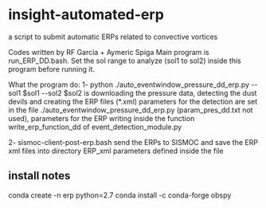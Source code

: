 # insight-automated-erp
a script to submit automatic ERPs related to convective vortices


Codes written by RF Garcia + Aymeric Spiga
Main program is run_ERP_DD.bash.
Set the sol range to analyze (sol1 to sol2) inside this program before running it.

What the program do:
1-
python ./auto_eventwindow_pressure_dd_erp.py --sol1 $sol1 --sol2 $sol2
is downloading the pressure data, detecting the dust devils and creating the ERP files (*.xml)
parameters for the detection are set in the file ./auto_eventwindow_pressure_dd_erp.py (param_pres_dd.txt not used), parameters for the ERP writing inside the function write_erp_function_dd of event_detection_module.py

2-
sismoc-client-post-erp.bash
send the ERPs to SISMOC and save the ERP xml files into directory ERP_xml
parameters defined inside the file



## install notes

conda create -n erp python=2.7
conda install -c conda-forge obspy
